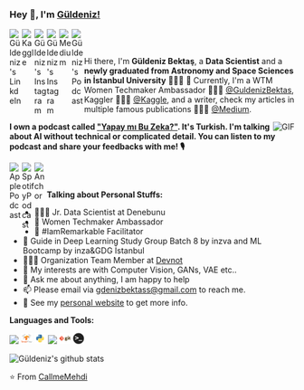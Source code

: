 ### Hey 👋, I'm [Güldeniz!](https://guldenizbektas.github.io)

<a href="https://www.linkedin.com/in/GuldenizBektas/">
  <img align="left" alt="Güldeniz's LinkdeIn" width="22px" src="https://cdn.jsdelivr.net/npm/simple-icons@v3/icons/linkedin.svg" />
</a>
<a href="https://www.kaggle.com/denizbektas">
  <img align="left" alt="Kaggle" width="22px" src="https://cdn.jsdelivr.net/npm/simple-icons@3.1.0/icons/kaggle.svg" />
</a>
<a href="https://www.instagram.com/givingthemvision/">
  <img align="left" alt="Güldeniz's Instagram" width="22px" src="https://cdn.jsdelivr.net/npm/simple-icons@v3/icons/instagram.svg" />
</a>
<a href="https://www.twitter.com/givinthemvision">
  <img align="left" alt="Güldeniz's Instagram" width="22px" src="https://cdn.jsdelivr.net/npm/simple-icons@v3/icons/twitter.svg" />
</a>
<a href="https://www.medium.com/@gdenizbektass">
  <img align="left" alt="Medium" width="22px" src="https://cdn.jsdelivr.net/npm/simple-icons@3.1.0/icons/medium.svg" />
</a>
<a href="https://anchor.fm/g374ldeniz-bektau015f">
  <img align="left" alt="Güldeniz's Podcast" width="22px" src="https://www.svgrepo.com/show/352360/podcast.svg" />
</a>

<br />
<br />

Hi there, I'm **Güldeniz Bektaş**, a **Data Scientist** and a **newly graduated from Astronomy and Space Sciences in İstanbul University** 👩🏼‍🎓 🚀 Currently, I'm a WTM Women Techmaker Ambassador 👩🏼‍🚀 [@GuldenizBektas](https://github.com/GuldenizBektas), Kaggler 👩🏻‍💼 [@Kaggle](https://www.kaggle.com/denizbektas), and a writer, check my articles in multiple famous publications 👩🏼‍💻 [@Medium](https://medium.com/@gdenizbektass). 

  <img align="right" alt="GIF" src="https://i.pinimg.com/originals/e4/26/70/e426702edf874b181aced1e2fa5c6cde.gif" />


**I own a podcast called ["Yapay mı Bu Zeka?"](https://anchor.fm/g374ldeniz-bektau015f). It's Turkish. I'm talking about AI without technical or complicated detail. You can listen to my podcast and share your feedbacks with me! 🎙**

<a href="https://podcasts.apple.com/us/podcast/yapay-mı-bu-zeka/id1632590370">
  <img align="left" alt="ApplePodcast" width="22px" src="https://www.apple.com/v/apple-podcasts/c/images/overview/hero_icon__c135x5gz14mu_large.png" />
</a>
<a href="https://podcasts.apple.com/us/podcast/yapay-mı-bu-zeka/id1632590370">
  <img align="left" alt="SpotifyPodcast" width="22px" src="https://upload.wikimedia.org/wikipedia/commons/thumb/1/19/Spotify_logo_without_text.svg/2048px-Spotify_logo_without_text.svg.png" />
</a>
<a href="https://podcasts.apple.com/us/podcast/yapay-mı-bu-zeka/id1632590370">
  <img align="left" alt="Anchor" width="22px" src="https://www.apkmirror.com/wp-content/uploads/2021/08/08/6123cd04ae65a.png" />
</a>

<br />
<br />

**Talking about Personal Stuffs:**

- 👩🏼‍💻 Jr. Data Scientist at Denebunu
- 🎊 Women Techmaker Ambassador
- 🎈 #IamRemarkable Facilitator
- 🌱 Guide in Deep Learning Study Group Batch 8 by inzva and ML Bootcamp by inza&GDG İstanbul
- 💁🏼‍♀️ Organization Team Member at [Devnot](https://devnot.com)
- 🤔 My interests are with Computer Vision, GANs, VAE etc..
- 💬 Ask me about anything, I am happy to help
- 📫 Please email via gdenizbektass@gmail.com to reach me.
- 📝 See my [personal website](https://guldenizbektas.github.io) to get more info.


**Languages and Tools:**  

<code><img height="20" src="https://pytorch.org/assets/images/pytorch-logo.png"></code>
<code><img height="20" src="https://raw.githubusercontent.com/github/explore/80688e429a7d4ef2fca1e82350fe8e3517d3494d/topics/tensorflow/tensorflow.png"></code>
<code><img height="20" src="https://raw.githubusercontent.com/github/explore/80688e429a7d4ef2fca1e82350fe8e3517d3494d/topics/python/python.png"></code>
<code><img height="20" src="https://www.postgresql.org/media/img/about/press/elephant.png"></code>
<code><img height="20" src="https://raw.githubusercontent.com/github/explore/80688e429a7d4ef2fca1e82350fe8e3517d3494d/topics/git/git.png"></code>
<code><img height="20" src="https://raw.githubusercontent.com/github/explore/80688e429a7d4ef2fca1e82350fe8e3517d3494d/topics/terminal/terminal.png"></code>

![Güldeniz's github stats](https://github-readme-stats.vercel.app/api?username=GuldenizBektas&show_icons=true&hide_border=true)

⭐️ From [CallmeMehdi](https://github.com/CallmeMehdi)
